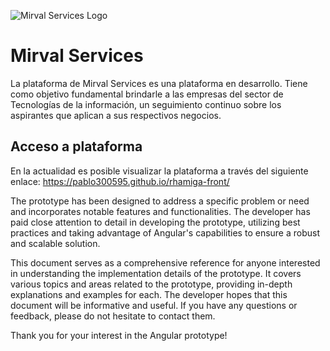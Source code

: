 ![Mirval Services Logo](https://novaresidencia.000webhostapp.com/imagenes/shop/companyLogoFull.png)
# Mirval Services

La plataforma de Mirval Services es una plataforma en desarrollo. Tiene como objetivo fundamental brindarle a las empresas del sector de Tecnologías de la información, un seguimiento continuo sobre los aspirantes que aplican a sus respectivos negocios. 

## Acceso a plataforma

En la actualidad es posible visualizar la plataforma a través del siguiente enlace:
https://pablo300595.github.io/rhamiga-front/

The prototype has been designed to address a specific problem or need and incorporates notable features and functionalities. The developer has paid close attention to detail in developing the prototype, utilizing best practices and taking advantage of Angular's capabilities to ensure a robust and scalable solution.

This document serves as a comprehensive reference for anyone interested in understanding the implementation details of the prototype. It covers various topics and areas related to the prototype, providing in-depth explanations and examples for each. The developer hopes that this document will be informative and useful. If you have any questions or feedback, please do not hesitate to contact them.

Thank you for your interest in the Angular prototype!
